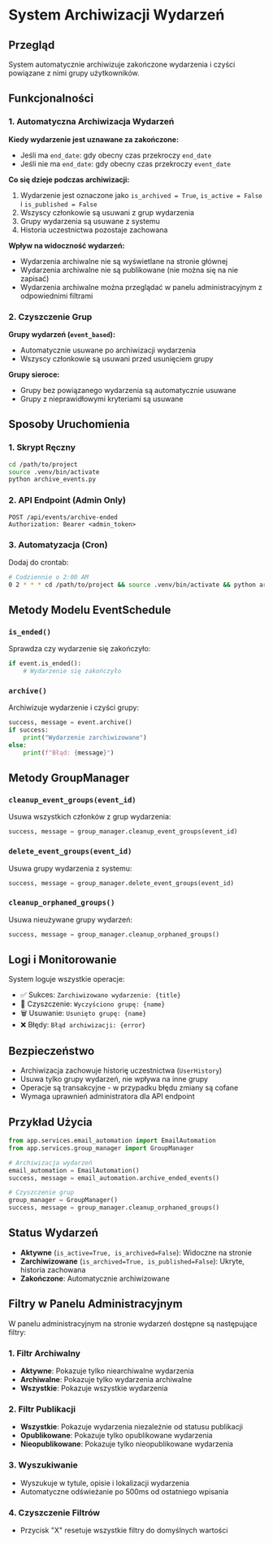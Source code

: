 # System Archiwizacji Wydarzeń

## Przegląd

System automatycznie archiwizuje zakończone wydarzenia i czyści powiązane z nimi grupy użytkowników.

## Funkcjonalności

### 1. Automatyczna Archiwizacja Wydarzeń

**Kiedy wydarzenie jest uznawane za zakończone:**
- Jeśli ma `end_date`: gdy obecny czas przekroczy `end_date`
- Jeśli nie ma `end_date`: gdy obecny czas przekroczy `event_date`

**Co się dzieje podczas archiwizacji:**
1. Wydarzenie jest oznaczone jako `is_archived = True`, `is_active = False` i `is_published = False`
2. Wszyscy członkowie są usuwani z grup wydarzenia
3. Grupy wydarzenia są usuwane z systemu
4. Historia uczestnictwa pozostaje zachowana

**Wpływ na widoczność wydarzeń:**
- Wydarzenia archiwalne nie są wyświetlane na stronie głównej
- Wydarzenia archiwalne nie są publikowane (nie można się na nie zapisać)
- Wydarzenia archiwalne można przeglądać w panelu administracyjnym z odpowiednimi filtrami

### 2. Czyszczenie Grup

**Grupy wydarzeń (`event_based`):**
- Automatycznie usuwane po archiwizacji wydarzenia
- Wszyscy członkowie są usuwani przed usunięciem grupy

**Grupy sieroce:**
- Grupy bez powiązanego wydarzenia są automatycznie usuwane
- Grupy z nieprawidłowymi kryteriami są usuwane

## Sposoby Uruchomienia

### 1. Skrypt Ręczny
```bash
cd /path/to/project
source .venv/bin/activate
python archive_events.py
```

### 2. API Endpoint (Admin Only)
```http
POST /api/events/archive-ended
Authorization: Bearer <admin_token>
```

### 3. Automatyzacja (Cron)
Dodaj do crontab:
```bash
# Codziennie o 2:00 AM
0 2 * * * cd /path/to/project && source .venv/bin/activate && python archive_events.py
```

## Metody Modelu EventSchedule

### `is_ended()`
Sprawdza czy wydarzenie się zakończyło:
```python
if event.is_ended():
    # Wydarzenie się zakończyło
```

### `archive()`
Archiwizuje wydarzenie i czyści grupy:
```python
success, message = event.archive()
if success:
    print("Wydarzenie zarchiwizowane")
else:
    print(f"Błąd: {message}")
```

## Metody GroupManager

### `cleanup_event_groups(event_id)`
Usuwa wszystkich członków z grup wydarzenia:
```python
success, message = group_manager.cleanup_event_groups(event_id)
```

### `delete_event_groups(event_id)`
Usuwa grupy wydarzenia z systemu:
```python
success, message = group_manager.delete_event_groups(event_id)
```

### `cleanup_orphaned_groups()`
Usuwa nieużywane grupy wydarzeń:
```python
success, message = group_manager.cleanup_orphaned_groups()
```

## Logi i Monitorowanie

System loguje wszystkie operacje:
- ✅ Sukces: `Zarchiwizowano wydarzenie: {title}`
- 🧹 Czyszczenie: `Wyczyściono grupę: {name}`
- 🗑️ Usuwanie: `Usunięto grupę: {name}`
- ❌ Błędy: `Błąd archiwizacji: {error}`

## Bezpieczeństwo

- Archiwizacja zachowuje historię uczestnictwa (`UserHistory`)
- Usuwa tylko grupy wydarzeń, nie wpływa na inne grupy
- Operacje są transakcyjne - w przypadku błędu zmiany są cofane
- Wymaga uprawnień administratora dla API endpoint

## Przykład Użycia

```python
from app.services.email_automation import EmailAutomation
from app.services.group_manager import GroupManager

# Archiwizacja wydarzeń
email_automation = EmailAutomation()
success, message = email_automation.archive_ended_events()

# Czyszczenie grup
group_manager = GroupManager()
success, message = group_manager.cleanup_orphaned_groups()
```

## Status Wydarzeń

- **Aktywne** (`is_active=True, is_archived=False`): Widoczne na stronie
- **Zarchiwizowane** (`is_archived=True, is_published=False`): Ukryte, historia zachowana
- **Zakończone**: Automatycznie archiwizowane

## Filtry w Panelu Administracyjnym

W panelu administracyjnym na stronie wydarzeń dostępne są następujące filtry:

### 1. Filtr Archiwalny
- **Aktywne**: Pokazuje tylko niearchiwalne wydarzenia
- **Archiwalne**: Pokazuje tylko wydarzenia archiwalne  
- **Wszystkie**: Pokazuje wszystkie wydarzenia

### 2. Filtr Publikacji
- **Wszystkie**: Pokazuje wydarzenia niezależnie od statusu publikacji
- **Opublikowane**: Pokazuje tylko opublikowane wydarzenia
- **Nieopublikowane**: Pokazuje tylko nieopublikowane wydarzenia

### 3. Wyszukiwanie
- Wyszukuje w tytule, opisie i lokalizacji wydarzenia
- Automatyczne odświeżanie po 500ms od ostatniego wpisania

### 4. Czyszczenie Filtrów
- Przycisk "X" resetuje wszystkie filtry do domyślnych wartości
